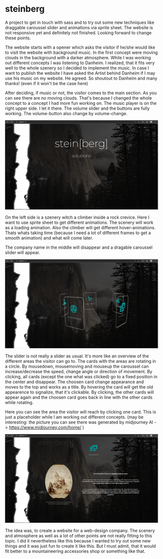 # steinberg

A project to get in touch with sass and to try out some new techniques like draggable caroussel slider and animations via sprite sheet. The website is not responsive yet and definitely not finished. Looking forward to change these points.

The website starts with a opener which asks the visitor if he/she would like to visit the website with background music. In the first concept were moving clouds in the background with a darker atmosphere. While I was working out different concepts I was listening to Danheim. I realized, that it fits very well to the whole szenery so I decided to implement the music. In case I want to publish the website I have asked the Artist behind Danheim if I may use his music on my website. He agreed. So shoutout to Danheim and many thanks! (even if it won't be the case here)

After deciding, if music or not, the visitor comes to the main section. As you can see there are no moving clouds. That's because I changed the whole concept to a concept I had more fun working on. The music player is on the right upper side. I let it there. The volume slider and the buttons are fully working. The volume-button also change by volume-change.

![](screenshots/start.PNG)

On the left side is a szenery witch a climber inside a rock crevice. Here I want to use sprite sheet to get different animations. The scenery will work as a loading animation. Also the climber will get different hover-animations. Thats whats taking time (because I need a lot of different frames to get a smooth animation) and what will come later.

The company name in the middle will disappear and a dragable caroussel slider will appear.

![](screenshots/caroussel.PNG)

The slider is not really a slider as usual. It's more like an overview of the different areas the visitor can go to. The cards with the areas are rotating in a circle. By mousedown, mousemoving and mouseup the caroussel can increase/decrease the speed, change angle or direction of movement. By clicking, all cards (except the one what was clicked) go to a fixed position in the center and disappear. The choosen card change appearance and moves to the top and works as a title. By hovering the card will get the old appearence to signalize, that it's clickable. By clicking, the other cards will appear again and the choosen card goes back in line with the other cards while rotating.

Here you can see the area the visitor will reach by clicking one card. This is just a placeholder while I am working out different concepts. (may be interesting: the picture you can see there was generated by midjourney AI -> https://www.midjourney.com/home/ )

![](screenshots/conception.PNG)

The idea was, to create a website for a web-design company. The scenery and atmosphere as well as a lot of other points are not really fitting to this topic. I did it nevertheless like this because I wanted to try out some new things and it was just fun to create it like this. But I must admit, that it would fit better to a mountaineering accessories shop or something like that.
